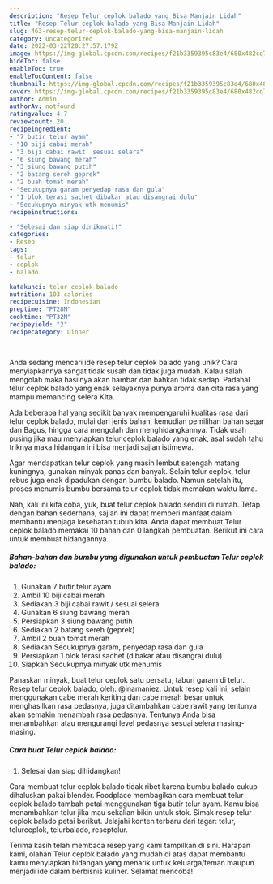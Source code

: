 ```yaml
---
description: "Resep Telur ceplok balado yang Bisa Manjain Lidah"
title: "Resep Telur ceplok balado yang Bisa Manjain Lidah"
slug: 463-resep-telur-ceplok-balado-yang-bisa-manjain-lidah
category: Uncategorized
date: 2022-03-22T20:27:57.179Z
image: https://img-global.cpcdn.com/recipes/f21b3359395c83e4/680x482cq70/telur-ceplok-balado-foto-resep-utama.jpg
hideToc: false
enableToc: true
enableTocContent: false
thumbnail: https://img-global.cpcdn.com/recipes/f21b3359395c83e4/680x482cq70/telur-ceplok-balado-foto-resep-utama.jpg
cover: https://img-global.cpcdn.com/recipes/f21b3359395c83e4/680x482cq70/telur-ceplok-balado-foto-resep-utama.jpg
author: Admin
authorAv: notfound
ratingvalue: 4.7
reviewcount: 20
recipeingredient:
- "7 butir telur ayam"
- "10 biji cabai merah"
- "3 biji cabai rawit  sesuai selera"
- "6 siung bawang merah"
- "3 siung bawang putih"
- "2 batang sereh geprek"
- "2 buah tomat merah"
- "Secukupnya garam penyedap rasa dan gula"
- "1 blok terasi sachet dibakar atau disangrai dulu"
- "Secukupnya minyak utk menumis"
recipeinstructions:

- "Selesai dan siap dinikmati!"
categories:
- Resep
tags:
- telur
- ceplok
- balado

katakunci: telur ceplok balado 
nutrition: 103 calories
recipecuisine: Indonesian
preptime: "PT28M"
cooktime: "PT32M"
recipeyield: "2"
recipecategory: Dinner

---
```





Anda sedang mencari ide resep telur ceplok balado yang unik? Cara menyiapkannya sangat tidak susah dan tidak juga mudah. Kalau salah mengolah maka hasilnya akan hambar dan bahkan tidak sedap. Padahal telur ceplok balado yang enak selayaknya punya aroma dan cita rasa yang mampu memancing selera Kita.





Ada beberapa hal yang sedikit banyak mempengaruhi kualitas rasa dari telur ceplok balado, mulai dari jenis bahan, kemudian pemilihan bahan segar dan Bagus, hingga cara mengolah dan menghidangkannya. Tidak usah pusing jika mau menyiapkan telur ceplok balado yang enak,      asal sudah tahu triknya maka hidangan ini bisa menjadi sajian istimewa.














Agar mendapatkan telur ceplok yang masih lembut setengah matang kuningnya, gunakan minyak panas dan banyak. Selain telur ceplok, telur rebus juga enak dipadukan dengan bumbu balado. Namun setelah itu, proses menumis bumbu bersama telur ceplok tidak memakan waktu lama.






Nah, kali ini kita coba, yuk, buat telur ceplok balado sendiri di rumah. Tetap dengan bahan sederhana, sajian ini dapat memberi manfaat dalam membantu menjaga kesehatan tubuh kita. Anda dapat membuat Telur ceplok balado memakai 10 bahan dan 0 langkah pembuatan. Berikut ini cara untuk membuat hidangannya.

<!--inarticleads1-->

##### Bahan-bahan dan bumbu yang digunakan untuk pembuatan Telur ceplok balado:

1. Gunakan 7 butir telur ayam
1. Ambil 10 biji cabai merah
1. Sediakan 3 biji cabai rawit / sesuai selera
1. Gunakan 6 siung bawang merah
1. Persiapkan 3 siung bawang putih
1. Sediakan 2 batang sereh (geprek)
1. Ambil 2 buah tomat merah
1. Sediakan Secukupnya garam, penyedap rasa dan gula
1. Persiapkan 1 blok terasi sachet (dibakar atau disangrai dulu)
1. Siapkan Secukupnya minyak utk menumis


Panaskan minyak, buat telur ceplok satu persatu, taburi garam di telur. Resep telur ceplok balado, oleh: @inamaniez. Untuk resep kali ini, selain menggunakan cabe merah keriting dan cabe merah besar untuk menghasilkan rasa pedasnya, juga ditambahkan cabe rawit yang tentunya akan semakin menambah rasa pedasnya. Tentunya Anda bisa menambahkan atau mengurangi level pedasnya sesuai selera masing-masing. 

<!--inarticleads2-->

##### Cara buat Telur ceplok balado:


1. Selesai dan siap dihidangkan!

Cara membuat telur ceplok balado tidak ribet karena bumbu balado cukup dihaluskan pakai blender. Foodplace membagikan cara membuat telur ceplok balado tambah petai menggunakan tiga butir telur ayam. Kamu bisa menambahkan telur jika mau sekalian bikin untuk stok. Simak resep telur ceplok balado petai berikut. Jelajahi konten terbaru dari tagar: telur, telurceplok, telurbalado, reseptelur. 

Terima kasih telah membaca resep yang kami tampilkan di sini. Harapan kami, olahan Telur ceplok balado yang mudah di atas dapat membantu kamu menyiapkan hidangan yang menarik untuk keluarga/teman maupun menjadi ide dalam berbisnis kuliner. Selamat mencoba!
